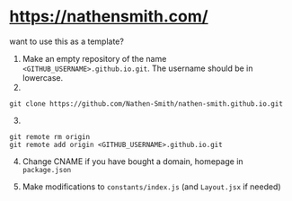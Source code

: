 # https://nathensmith.com/

want to use this as a template?

1. Make an empty repository of the name `<GITHUB_USERNAME>.github.io.git`. The username should be in lowercase.
2.

```
git clone https://github.com/Nathen-Smith/nathen-smith.github.io.git
```

3.

```
git remote rm origin
git remote add origin <GITHUB_USERNAME>.github.io.git
```

4. Change CNAME if you have bought a domain, homepage in `package.json`

5. Make modifications to `constants/index.js` (and `Layout.jsx` if needed)
